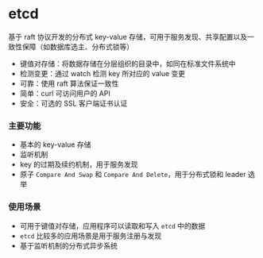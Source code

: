 # etcd 

基于 raft 协议开发的分布式 key-value 存储，可用于服务发现、共享配置以及一致性保障（如数据库选主、分布式锁等）

- 键值对存储：将数据存储在分层组织的目录中，如同在标准文件系统中
- 检测变更：通过 watch 检测 key 所对应的 value 变更
- 可靠：使用 raft 算法保证一致性
- 简单：curl 可访问用户的 API
- 安全：可选的 SSL 客户端证书认证

### 主要功能

- 基本的 key-value 存储
- 监听机制
- key 的过期及续约机制，用于服务发现
- 原子 `Compare And Swap` 和 `Compare And Delete`，用于分布式锁和 leader 选举

### 使用场景

- 可用于键值对存储，应用程序可以读取和写入 `etcd` 中的数据
- `etcd` 比较多的应用场景是用于服务注册与发现
- 基于监听机制的分布式异步系统

